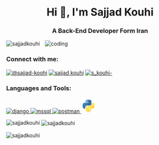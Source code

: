 <h1 align="center">Hi 👋, I'm Sajjad Kouhi</h1>
<h3 align="center">A Back-End Developer Form Iran</h3>

<img align="right" alt="coding" width="400" src="https://camo.githubusercontent.com/2366b34bb903c09617990fb5fff4622f3e941349e846ddb7e73df872a9d21233/68747470733a2f2f63646e2e6472696262626c652e636f6d2f75736572732f3733303730332f73637265656e73686f74732f363538313234332f6176656e746f2e676966" >


<p align="left"> <img src="https://komarev.com/ghpvc/?username=sajjadkouhi&label=Profile%20views&color=0e75b6&style=flat" alt="sajjadkouhi" /> </p>

<h3 align="left">Connect with me:</h3>
<p align="left">
<a href="https://twitter.com/@sajjad-koohi" target="blank"><img align="center" src="https://raw.githubusercontent.com/rahuldkjain/github-profile-readme-generator/master/src/images/icons/Social/twitter.svg" alt="@sajjad-koohi" height="30" width="40" /></a>
<a href="https://linkedin.com/in/sajjad kouhi" target="blank"><img align="center" src="https://raw.githubusercontent.com/rahuldkjain/github-profile-readme-generator/master/src/images/icons/Social/linked-in-alt.svg" alt="sajjad kouhi" height="30" width="40" /></a>
<a href="https://instagram.com/s_kouhi-" target="blank"><img align="center" src="https://raw.githubusercontent.com/rahuldkjain/github-profile-readme-generator/master/src/images/icons/Social/instagram.svg" alt="s_kouhi-" height="30" width="40" /></a>
</p>

<h3 align="left">Languages and Tools:</h3>
<p align="left"> <a href="https://www.djangoproject.com/" target="_blank" rel="noreferrer"> <img src="https://cdn.worldvectorlogo.com/logos/django.svg" alt="django" width="40" height="40"/> </a> <a href="https://www.microsoft.com/en-us/sql-server" target="_blank" rel="noreferrer"> <img src="https://www.svgrepo.com/show/303229/microsoft-sql-server-logo.svg" alt="mssql" width="40" height="40"/> </a> <a href="https://postman.com" target="_blank" rel="noreferrer"> <img src="https://www.vectorlogo.zone/logos/getpostman/getpostman-icon.svg" alt="postman" width="40" height="40"/> </a> <a href="https://www.python.org" target="_blank" rel="noreferrer"> <img src="https://raw.githubusercontent.com/devicons/devicon/master/icons/python/python-original.svg" alt="python" width="40" height="40"/> </a> </p>

<p><img align="left" src="https://github-readme-stats.vercel.app/api/top-langs?username=sajjadkouhi&show_icons=true&locale=en&layout=compact" alt="sajjadkouhi" /></p>

<p>&nbsp;<img align="center" src="https://github-readme-stats.vercel.app/api?username=sajjadkouhi&show_icons=true&locale=en" alt="sajjadkouhi" /></p>

<p><img align="center" src="https://github-readme-streak-stats.herokuapp.com/?user=sajjadkouhi&" alt="sajjadkouhi" /></p>

